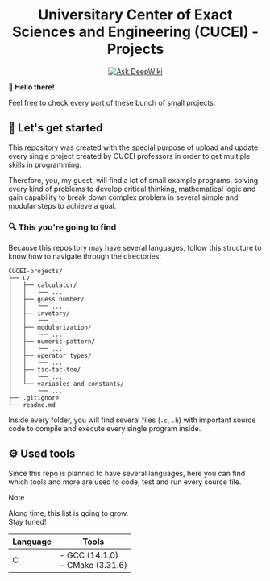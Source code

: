 <div align="center">

# Universitary Center of Exact Sciences and Engineering (CUCEI) - Projects

[![Ask DeepWiki](https://deepwiki.com/badge.svg)](https://deepwiki.com/arcamp0130/CUCEI-projects)

</div>

**👋 Hello there!**

Feel free to check every part of these bunch of small projects.

## 📖 Let's get started
This repository was created with the special purpose of upload and update every single project created by CUCEI professors in order to get multiple skills in programming.

Therefore, you, my guest, will find a lot of small example programs, solving every kind of problems to develop critical thinking, mathematical logic and gain capability to break down complex problem in several simple and modular steps to achieve a goal.

### 🔍 This you're going to find
Because this repository may have several languages, follow this structure to know how to navigate through the directories:

``` file tree
CUCEI-projects/
├── C/
│   ├── calculator/
│   │   └── ...
│   ├── guess number/
│   │   └── ...
│   ├── invetory/
│   │   └── ...
│   ├── modularization/
│   │   └── ...
│   ├── numeric-pattern/
│   │   └── ...
│   ├── operator types/
│   │   └── ...
│   ├── tic-tac-toe/
│   │   └── ...
│   └── variables and constants/
│       └── ...
├── .gitignore
└── readme.md
```

Inside every folder, you will find several files (`.c`, `.h`) with important source code to compile and execute every single program inside.

## ⚙️ Used tools
Since this repo is planned to have several languages, here you can find which tools and more are used to code, test and run every source file.

> [!NOTE]
> Along time, this list is going to grow. <br>
> Stay tuned!


| Language | Tools                                |
| -------- | ------------------------------------ |
| C        | - GCC (14.1.0) <br> - CMake (3.31.6) |